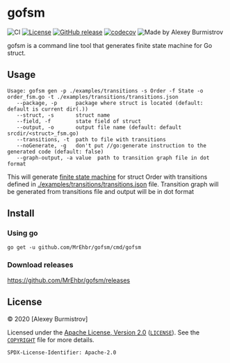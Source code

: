 # gofsm

![CI](https://github.com/MrEhbr/gofsm/workflows/CI/badge.svg)
[![License](https://img.shields.io/badge/license-Apache--2.0%20%2F%20MIT-%2397ca00.svg)](https://github.com/MrEhbr/gofsm/blob/master/COPYRIGHT)
[![GitHub release](https://img.shields.io/github/release/MrEhbr/gofsm.svg)](https://github.com/MrEhbr/gofsm/releases)
[![codecov](https://codecov.io/gh/MrEhbr/gofsm/branch/master/graph/badge.svg)](https://codecov.io/gh/MrEhbr/gofsm)
![Made by Alexey Burmistrov](https://img.shields.io/badge/made%20by-Alexey%20Burmistrov-blue.svg?style=flat)

gofsm is a command line tool that generates finite state machine for Go struct.

## Usage

```console
Usage: gofsm gen -p ./examples/transitions -s Order -f State -o order_fsm.go -t ./examples/transitions/transitions.json
   --package, -p      package where struct is located (default: default is current dir(.))
   --struct, -s       struct name
   --field, -f        state field of struct
   --output, -o       output file name (default: default srcdir/<struct>_fsm.go)
   --transitions, -t  path to file with transitions
   --noGenerate, -g   don't put //go:generate instruction to the generated code (default: false)
   --graph-output, -a value  path to transition graph file in dot format
```

This will generate [finite state machine](./examples/transitions/order_fsm.go) for struct Order with transitions defined in [./examples/transitions/transitions.json](./examples/transitions/transitions.json) file.
Transition graph will be generated from transitions file and output will be in dot format

## Install

### Using go

```console
go get -u github.com/MrEhbr/gofsm/cmd/gofsm
```

### Download releases

<https://github.com/MrEhbr/gofsm/releases>

## License

© 2020 [Alexey Burmistrov]

Licensed under the [Apache License, Version 2.0](https://www.apache.org/licenses/LICENSE-2.0) ([`LICENSE`](LICENSE)). See the [`COPYRIGHT`](COPYRIGHT) file for more details.

`SPDX-License-Identifier: Apache-2.0`
